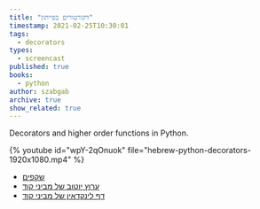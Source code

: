 ```yaml
---
title: "דקורטורים בפייתון"
timestamp: 2021-02-25T10:30:01
tags:
  - decorators
types:
  - screencast
published: true
books:
  - python
author: szabgab
archive: true
show_related: true
---
```



Decorators and higher order functions in Python.


{% youtube id="wpY-2qOnuok" file="hebrew-python-decorators-1920x1080.mp4" %}

* [שקפים](https://code-maven.com/slides/python/decorators)
* [ערוץ יוטוב של מביני קוד](/youtube)
* [דף לינקדאין של מביני קוד](/linkedin)

